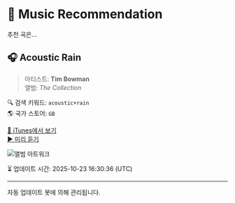 
# 🎵 Music Recommendation

추천 곡은...

## 🎧 Acoustic Rain  
> 아티스트: **Tim Bowman**  
> 앨범: _The Collection_  

🔍 검색 키워드: `acoustic+rain`  
🌎 국가 스토어: `GB`

[🔗 iTunes에서 보기](https://music.apple.com/gb/album/acoustic-rain/379174251?i=379174285&uo=4)  
[▶️ 미리 듣기](https://audio-ssl.itunes.apple.com/itunes-assets/AudioPreview125/v4/d8/fc/f3/d8fcf31a-b03d-625c-b897-23f63889f985/mzaf_10076517753952537116.plus.aac.p.m4a)

![앨범 아트워크](https://is1-ssl.mzstatic.com/image/thumb/Music/77/f4/11/mzi.oroujtyt.jpg/100x100bb.jpg)

⏳ 업데이트 시간: 2025-10-23 16:30:36 (UTC)

---
자동 업데이트 봇에 의해 관리됩니다.
